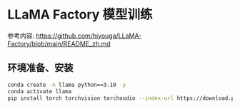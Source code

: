 # LLaMA Factory 模型训练
参考内容: https://github.com/hiyouga/LLaMA-Factory/blob/main/README_zh.md

## 环境准备、安装
```bash
conda create -n llama python==3.10 -y
conda activate llama
pip install torch torchvision torchaudio --index-url https://download.pytorch.org/whl/cu126 # 根据自己的cuda版本去torch官网选择合适的pytorch版本

```